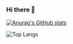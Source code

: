 ### Hi there 👋

<!--
**GertieMeneer/GertieMeneer** is a ✨ _special_ ✨ repository because its `README.md` (this file) appears on your GitHub profile.

Here are some ideas to get you started:

- 🔭 I’m currently working on ...
- 🌱 I’m currently learning ...
- 👯 I’m looking to collaborate on ...
- 🤔 I’m looking for help with ...
- 💬 Ask me about ...
- 📫 How to reach me: ...
- 😄 Pronouns: ...
- ⚡ Fun fact: ...
-->

[![Anurag's GitHub stats](https://github-readme-stats.vercel.app/api?username=gertiemeneer&theme=onedark)](https://github.com/gertiemeneer/github-readme-stats)

![Top Langs](https://github-readme-stats.vercel.app/api/top-langs/?username=gertiemeneer)
